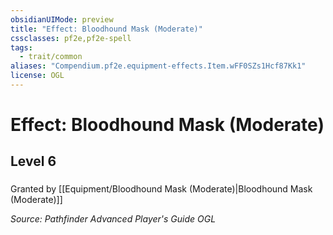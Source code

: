 ```yaml
---
obsidianUIMode: preview
title: "Effect: Bloodhound Mask (Moderate)"
cssclasses: pf2e,pf2e-spell
tags:
  - trait/common
aliases: "Compendium.pf2e.equipment-effects.Item.wFF0SZs1Hcf87Kk1"
license: OGL
---
```

# Effect: Bloodhound Mask (Moderate)
## Level 6
### 






Granted by [[Equipment/Bloodhound Mask (Moderate)|Bloodhound Mask (Moderate)]]

*Source: Pathfinder Advanced Player's Guide*
*OGL*